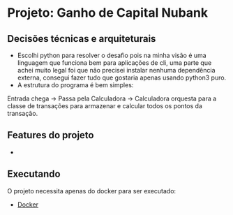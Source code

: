 # Projeto: Ganho de Capital Nubank

## Decisões técnicas e arquiteturais
* Escolhi python para resolver o desafio pois na minha visão é uma linguagem que 
funciona bem para aplicações de cli, uma parte que achei muito legal foi que não
precisei instalar nenhuma dependência externa, consegui fazer tudo que gostaria apenas
usando python3 puro.
* A estrutura do programa é bem simples:

Entrada chega -> Passa pela Calculadora -> Calculadora orquesta para a classe de transações para armazenar e calcular todos os pontos da transação.

## Features do projeto
* 

## Executando

O projeto necessita apenas do docker para ser executado:

- [Docker](https://www.docker.com/get-started)


